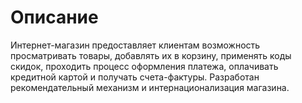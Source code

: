 # Описание
Интернет-магазин предоставляет клиентам возможность просматривать товары, добавлять их в корзину, применять коды скидок, проходить процесс оформления платежа, оплачивать кредитной картой и получать счета-фактуры.
Разработан рекомендательный механизм и интернационализация магазина.
